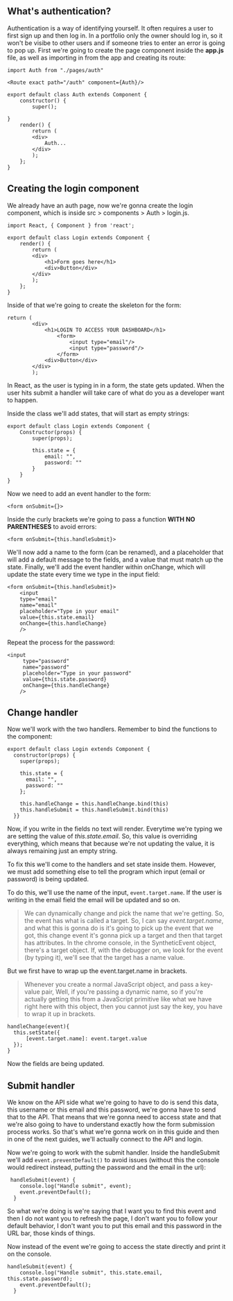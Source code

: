 ## What's authentication?

Authentication is a way of identifying yourself. It often requires a user to first sign up and then log in. In a portfolio only the owner should log in, so it won't be visibe to other users and if someone tries to enter an error is going to pop up. First we're going to create the page component inside the **app.js** file, as well as importing in from the app and creating its route:

```
import Auth from "./pages/auth"

<Route exact path="/auth" component={Auth}/>

export default class Auth extends Component {
    constructor() {
        super();

}
    render() {
        return (
        <div>
            Auth...
        </div>
        );
    };
}

```

## Creating the login component

We already have an auth page, now we're gonna create the login component, which is inside src > components > Auth > login.js.

```
import React, { Component } from 'react';

export default class Login extends Component {
    render() {
        return (
        <div>
            <h1>Form goes here</h1>
            <div>Button</div>
        </div>
        );
    };
}
```

Inside of that we're going to create the skeleton for the form:

```
return (
        <div>
            <h1>LOGIN TO ACCESS YOUR DASHBOARD</h1>
                <form>
                    <input type="email"/>
                    <input type="password"/>
                </form>
            <div>Button</div>
        </div>
        );
```

In React, as the user is typing in in a form, the state gets updated. When the user hits submit a handler will take care of what do you as a developer want to happen.

Inside the class we'll add states, that will start as empty strings:

```
export default class Login extends Component {
    Constructor(props) {
        super(props);

        this.state = {
            email: "",
            password: ""
        }
    }
}
```
Now we need to add an event handler to the form:

```
<form onSubmit={}>
```

Inside the curly brackets we're going to pass a function **WITH NO PARENTHESES** to avoid errors:

```
<form onSubmit={this.handleSubmit}>
```

We'll now add a name to the form (can be renamed), and a placeholder that will add a default message to the fields, and a value that must match up the state. Finally, we'll add the event handler within onChange, which will update the state every time we type in the input field:

```
<form onSubmit={this.handleSubmit}>
    <input 
    type="email"
    name="email"
    placeholder="Type in your email"
    value={this.state.email}
    onChange={this.handleChange}
    />
```

Repeat the process for the password:

```
<input 
     type="password"
     name="password"
     placeholder="Type in your password"
     value={this.state.password}
     onChange={this.handleChange}
    />

```

## Change handler

Now we'll work with the two handlers. Remember to bind the functions to the component:

```
export default class Login extends Component {
  constructor(props) {
    super(props);

    this.state = {
      email: "",
      password: ""
    };

    this.handleChange = this.handleChange.bind(this)
    this.handleSubmit = this.handleSubmit.bind(this)
  }}
  ```

  Now, if you write in the fields no text will render. Everytime we're typing we are setting the value of *this.state.email*. So, this value is overriding everything, which means that because we're not updating the value, it is always remaining just an empty string.

  To fix this we'll come to the handlers and set state inside them. However, we must add something else to tell the program which input (email or password) is being updated.

  To do this, we'll use the name of the input, ```event.target.name```. If the user is writing in the email field the email will be updated and so on.

  > We can dynamically change and pick the name that we're getting. So, the event has what is called a target. So, I can say *event.target.name*, and what this is gonna do is it's going to pick up the event that we got, this change event it's gonna pick up a target and then that target has attributes. In the chrome console, in the SyntheticEvent object, there's a target object. If, with the debugger on, we look for the event (by typing it), we'll see that the target has a name value. 

  But we first have to wrap up the event.target.name in brackets.

  > Whenever you create a normal JavaScript object, and pass a key-value pair, Well, if you're passing a dynamic name, so if you're actually getting this from a JavaScript primitive like what we have right here with this object, then you cannot just say the key, you have to wrap it up in brackets.

  ```
  handleChange(event){
    this.setState({
        [event.target.name]: event.target.value
    });
  }
  ```

  Now the fields are being updated.

## Submit handler

We know on the API side what we're going to have to do is send this data, this username or this email and this password, we're gonna have to send that to the API. That means that we're gonna need to access state and that we're also going to have to understand exactly how the form submission process works. So that's what we're gonna work on in this guide and then in one of the next guides, we'll actually connect to the API and login.

Now we're going to work with the submit handler. Inside the handleSubmit we'll add ```event.preventDefault()``` to avoid issues (without this the console would redirect instead, putting the password and the email in the url):

```
 handleSubmit(event) {
    console.log("Handle submit", event);
    event.preventDefault();
  }
```

So what we're doing is we're saying that I want you to find this event and then I do not want you to refresh the page, I don't want you to follow your default behavior, I don't want you to put this email and this password in the URL bar, those kinds of things.

Now instead of the event we're going to access the state directly and print it on the console.

```
handleSubmit(event) {
    console.log("Handle submit", this.state.email, this.state.password);
    event.preventDefault();
  }
```